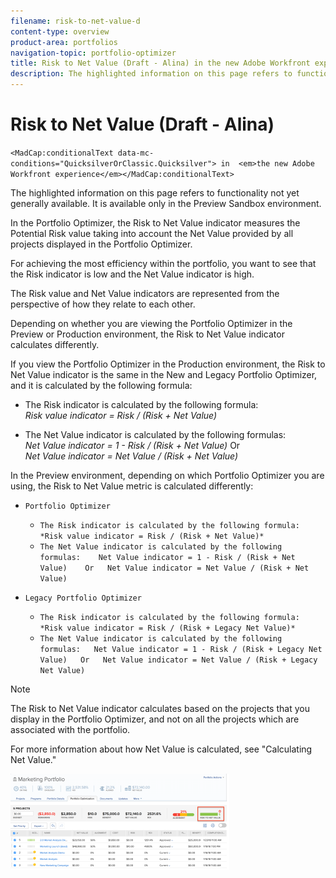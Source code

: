 ```yaml
---
filename: risk-to-net-value-d
content-type: overview
product-area: portfolios
navigation-topic: portfolio-optimizer
title: Risk to Net Value (Draft - Alina) in the new Adobe Workfront experience
description: The highlighted information on this page refers to functionality not yet generally available. It is available only in the Preview Sandbox environment.
---
```


# Risk to Net Value (Draft - Alina) 

<!--
<MadCap:conditionalText data-mc-conditions="QuicksilverOrClassic.Quicksilver">
in
<em>the new Adobe Workfront experience</em>
</MadCap:conditionalText>
-->

`<MadCap:conditionalText data-mc-conditions="QuicksilverOrClassic.Quicksilver"> in  <em>the new Adobe Workfront experience</em></MadCap:conditionalText>`

The highlighted information on this page refers to functionality not yet generally available. It is available only in the Preview Sandbox environment.

In the Portfolio Optimizer, the Risk to Net Value indicator measures the Potential Risk value taking into account the Net Value provided by all projects displayed in the Portfolio Optimizer.&nbsp;

For achieving the most efficiency within the portfolio, you want to see that the Risk indicator is low and the Net Value indicator is high.&nbsp;

The Risk value and Net Value indicators are represented from the perspective of how they relate to each other.

Depending on whether you are viewing the Portfolio Optimizer in the Preview or Production environment, the Risk to Net Value indicator calculates differently.&nbsp;

If you view the Portfolio Optimizer in the Production environment, the Risk to Net Value indicator is the same in the New and Legacy Portfolio Optimizer, and it is calculated by the following formula:

* The Risk indicator is calculated by the following formula:  
  *Risk value indicator = Risk / (Risk + Net Value)*

* The Net Value indicator is calculated by the following formulas:   
  *Net Value indicator = 1 - Risk / (Risk + Net Value)* 
  Or  
  *Net Value indicator = Net Value / (Risk + Net Value)*

In the Preview environment, depending on which Portfolio Optimizer you are using, the Risk to Net Value metric is calculated differently:

* `Portfolio Optimizer`

  * `The Risk indicator is calculated by the following formula:  
    *Risk value indicator = Risk / (Risk + Net Value)*` 
  * `The Net Value indicator is calculated by the following formulas:   
    Net Value indicator = 1 - Risk / (Risk + Net Value)   
    Or  
    Net Value indicator = Net Value / (Risk + Net Value)`

* `Legacy Portfolio Optimizer`

  * `The Risk indicator is calculated by the following formula:  
    *Risk value indicator = Risk / (Risk + Legacy Net Value)*` 
  * `The Net Value indicator is calculated by the following formulas:  
    Net Value indicator = 1 - Risk / (Risk + Legacy Net Value)  
    Or  
    Net Value indicator = Net Value / (Risk + Legacy Net Value)`

>[!NOTE]
>
>The Risk to Net Value indicator calculates based on the projects that you display in the Portfolio Optimizer, and not on all the projects which are associated with the portfolio.&nbsp;

For more information about how Net Value is calculated, see "Calculating Net Value."

![risk_to_net_value_indicator_new_optimizer.png](assets/risk-to-net-value-indicator-new-optimizer-350x154.png)

